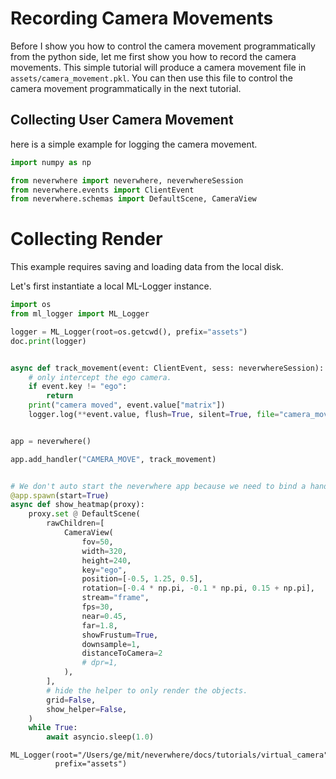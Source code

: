 
# Recording Camera Movements

Before I show you how to control the camera movement programmatically from the python side,
let me first show you how to record the camera movements. This simple tutorial will produce
a camera movement file in `assets/camera_movement.pkl`. You can then use this file to control
the camera movement programmatically in the next tutorial.


## Collecting User Camera Movement

here is a simple example for logging the camera movement.

```python
import numpy as np

from neverwhere import neverwhere, neverwhereSession
from neverwhere.events import ClientEvent
from neverwhere.schemas import DefaultScene, CameraView
```

# Collecting Render

This example requires saving and loading data from the local disk. 

Let's first instantiate a local ML-Logger instance.

```python
import os
from ml_logger import ML_Logger

logger = ML_Logger(root=os.getcwd(), prefix="assets")
doc.print(logger)


async def track_movement(event: ClientEvent, sess: neverwhereSession):
    # only intercept the ego camera.
    if event.key != "ego":
        return
    print("camera moved", event.value["matrix"])
    logger.log(**event.value, flush=True, silent=True, file="camera_movement.pkl")


app = neverwhere()

app.add_handler("CAMERA_MOVE", track_movement)


# We don't auto start the neverwhere app because we need to bind a handler.
@app.spawn(start=True)
async def show_heatmap(proxy):
    proxy.set @ DefaultScene(
        rawChildren=[
            CameraView(
                fov=50,
                width=320,
                height=240,
                key="ego",
                position=[-0.5, 1.25, 0.5],
                rotation=[-0.4 * np.pi, -0.1 * np.pi, 0.15 + np.pi],
                stream="frame",
                fps=30,
                near=0.45,
                far=1.8,
                showFrustum=True,
                downsample=1,
                distanceToCamera=2
                # dpr=1,
            ),
        ],
        # hide the helper to only render the objects.
        grid=False,
        show_helper=False,
    )
    while True:
        await asyncio.sleep(1.0)
```

```
ML_Logger(root="/Users/ge/mit/neverwhere/docs/tutorials/virtual_camera",
          prefix="assets")
```
